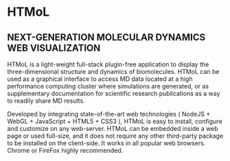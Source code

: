 # HTMoL

## NEXT-GENERATION MOLECULAR DYNAMICS WEB VISUALIZATION

HTMoL is a light-weight full-stack plugin-free application to display the three-dimensional structure and dynamics of biomolecules. HTMoL can be used as a graphical interface to access MD data located at a high performance computing cluster where simulations are generated, or as supplementary documentation for scientific research publications as a way to readily share MD results. 

Developed by integrating state-of-the-art web technologies ( NodeJS + WebGL + JavaScript + HTML5 + CSS3 ), HTMoL is easy to install, configure and customize on any web-server. HTMoL can be embedded inside a web page or used full-size, and it does not require any other third-party package to be installed on the client-side. It works in all popular web browsers. Chrome or FireFox highly recommended. 
